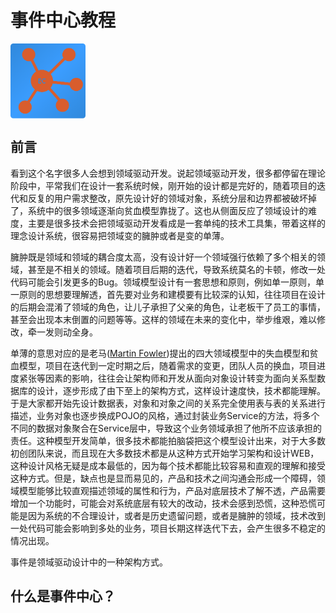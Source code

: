 # 事件中心教程

<img src="/images/logo.png" width="120" height="120" alt="事件中心logo" align="center" />

## 前言

看到这个名字很多人会想到领域驱动开发。说起领域驱动开发，很多都停留在理论阶段中，平常我们在设计一套系统时候，刚开始的设计都是完好的，随着项目的迭代和反复的用户需求整改，原先设计好的领域对象，系统分层和边界都被破坏掉了，系统中的很多领域逐渐向贫血模型靠拢了。这也从侧面反应了领域设计的难度，主要是很多技术会把领域驱动开发看成是一套单纯的技术工具集，带着这样的理念设计系统，很容易把领域变的臃肿或者是变的单薄。

臃肿既是领域和领域的耦合度太高，没有设计好一个领域强行依赖了多个相关的领域，甚至是不相关的领域。随着项目后期的迭代，导致系统莫名的卡顿，修改一处代码可能会引发更多的Bug。领域模型设计有一套思想和原则，例如单一原则，单一原则的思想要理解透，首先要对业务和建模要有比较深的认知，往往项目在设计的后期会混淆了领域的角色，让儿子承担了父亲的角色，让老板干了员工的事情，甚至会出现本末倒置的问题等等。这样的领域在未来的变化中，举步维艰，难以修改，牵一发则动全身。

单薄的意思对应的是老马([Martin Fowler](https://zh.wikipedia.org/wiki/%E9%A9%AC%E4%B8%81%C2%B7%E7%A6%8F%E5%8B%92))提出的四大领域模型中的失血模型和贫血模型，项目在迭代到一定时期之后，随着需求的变更，团队人员的换血，项目进度紧张等因素的影响，往往会让架构师和开发从面向对象设计转变为面向关系型数据库的设计，逐步形成了由下至上的架构方式，这样设计速度快，技术都能理解。于是大家都开始先设计数据表，对象和对象之间的关系完全使用表与表的关系进行描述，业务对象也逐步换成POJO的风格，通过封装业务Service的方法，将多个不同的数据对象聚合在Service层中，导致这个业务领域承担了他所不应该承担的责任。这种模型开发简单，很多技术都能拍脑袋把这个模型设计出来，对于大多数初创团队来说，而且现在大多数技术都是从这种方式开始学习架构和设计WEB，这种设计风格无疑是成本最低的，因为每个技术都能比较容易和直观的理解和接受这种方式。但是，缺点也是显而易见的，产品和技术之间沟通会形成一个障碍，领域模型能够比较直观描述领域的属性和行为，产品对底层技术了解不透，产品需要增加一个功能时，可能会对系统底层有较大的改动，技术会感到恐慌，这种恐慌可能是因为系统的不合理设计，或者是历史遗留问题，或者是臃肿的领域，技术改到一处代码可能会影响到多处的业务，项目长期这样迭代下去，会产生很多不稳定的情况出现。

事件是领域驱动设计中的一种架构方式。

## 什么是事件中心？